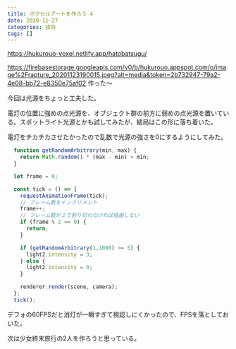 ```yaml
---
title: ボクセルアートを作ろう 4
date: 2020-11-27
categories: 技術
tags: []
---
```


https://hukurouo-voxel.netlify.app/hatobatsugu/

https://firebasestorage.googleapis.com/v0/b/hukurouo.appspot.com/o/image%2Frapture_20201123190015.jpeg?alt=media&token=2b732947-79a2-4e08-bb72-e8350e75af02
作った～

今回は光源をちょっと工夫した。

電灯の位置に強めの点光源を、オブジェクト群の前方に弱めの点光源を置いている。スポットライト光源とかも試してみたが、結局はこの形に落ち着いた。


電灯をチカチカさせたかったので乱数で光源の強さを0にするようにしてみた。

~~~js
  function getRandomArbitrary(min, max) {
    return Math.random() * (max - min) + min;
  }

  let frame = 0;

  const tick = () => {
    requestAnimationFrame(tick);
    // フレーム数をインクリメント
    frame++;
    // フレーム数が２で割り切れなければ描画しない
    if (frame % 2 == 0) {
      return;
    }

    if (getRandomArbitrary(1,1000) >= 5) {
      light2.intensity = 3;
    } else {
      light2.intensity = 0;
    }

    renderer.render(scene, camera);
  };
  tick();
~~~

デフォの60FPSだと消灯が一瞬すぎて視認しにくかったので、FPSを落としておいた。

次は少女終末旅行の2人を作ろうと思っている。